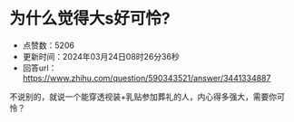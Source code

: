 # 为什么觉得大s好可怜?
- 点赞数：5206
- 更新时间：2024年03月24日08时26分36秒
- 回答url：https://www.zhihu.com/question/590343521/answer/3441334887
<body>
 <p data-pid="Qf99firp">不说别的，就说一个能穿透视装+乳贴参加葬礼的人，内心得多强大，需要你可怜？</p>
</body>